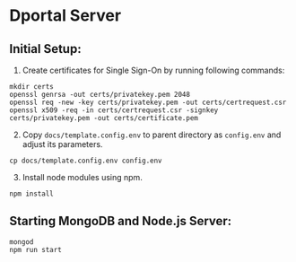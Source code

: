 # Dportal Server

## Initial Setup:

1. Create certificates for Single Sign-On by running following commands:

```
mkdir certs
openssl genrsa -out certs/privatekey.pem 2048
openssl req -new -key certs/privatekey.pem -out certs/certrequest.csr
openssl x509 -req -in certs/certrequest.csr -signkey certs/privatekey.pem -out certs/certificate.pem
```

2. Copy `docs/template.config.env` to parent directory as `config.env` and adjust its parameters.

```
cp docs/template.config.env config.env
```

3. Install node modules using npm.

```
npm install
```

## Starting MongoDB and Node.js Server:

```
mongod
npm run start
```
